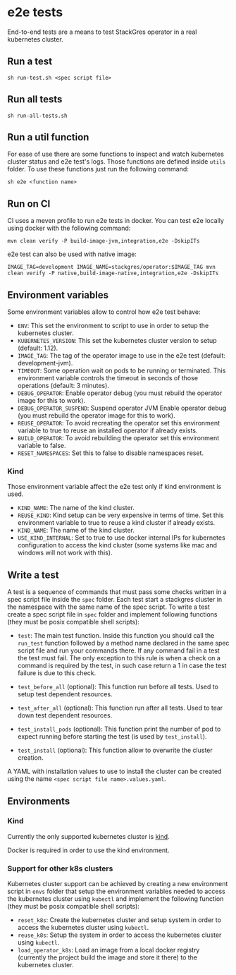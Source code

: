 # e2e tests

End-to-end tests are a means to test StackGres operator in a real kubernetes cluster.

## Run a test

```
sh run-test.sh <spec script file>
```

## Run all tests

```
sh run-all-tests.sh
```

## Run a util function

For ease of use there are some functions to inspect and watch kubernetes cluster status and e2e
 test's logs. Those functions are defined inside `utils` folder.
To use these functions just run the following command:

```
sh e2e <function name>
```

## Run on CI

CI uses a meven profile to run e2e tests in docker. You can test e2e locally using docker with the following command:

```
mvn clean verify -P build-image-jvm,integration,e2e -DskipITs
```

e2e test can also be used with native image:

```
IMAGE_TAG=development IMAGE_NAME=stackgres/operator:$IMAGE_TAG mvn clean verify -P native,build-image-native,integration,e2e -DskipITs
```

## Environment variables

Some environment variables allow to control how e2e test behave:

* `ENV`: This set the environment to script to use in order to setup the kubernetes cluster.
* `KUBERNETES_VERSION`: This set the kubernetes cluster version to setup (default: 1.12).
* `IMAGE_TAG`: The tag of the operator image to use in the e2e test (default: development-jvm).
* `TIMEOUT`: Some operation wait on pods to be running or terminated. This environment variable controls the timeout in seconds of those operations (default: 3 minutes).
* `DEBUG_OPERATOR`: Enable operator debug (you must rebuild the operator image for this to work).
* `DEBUG_OPERATOR_SUSPEND`: Suspend operator JVM Enable operator debug (you must rebuild the operator image for this to work).
* `REUSE_OPERATOR`: To avoid recreating the operator set this environment variable to true to reuse an installed operator if already exists.
* `BUILD_OPERATOR`: To avoid rebuilding the operator set this environment variable to false.
* `RESET_NAMESPACES`: Set this to false to disable namespaces reset.

### Kind

Those environment variable affect the e2e test only if kind environment is used.

* `KIND_NAME`: The name of the kind cluster.
* `REUSE_KIND`: Kind setup can be very expensive in terms of time. Set this environment variable to true to reuse a kind cluster if already exists.
* `KIND_NAME`: The name of the kind cluster.
* `USE_KIND_INTERNAL`: Set to true to use docker internal IPs for kubernetes configuration to access the kind cluster (some systems like mac and windows will not work with this).

## Write a test

A test is a sequence of commands that must pass some checks written in a spec script file inside the `spec` folder.
Each test start a stackgres cluster in the namespace with the same name of the spec script.
To write a test create a spec script file in `spec` folder and implement following functions (they must be posix 
 compatible shell scripts):

* `test`: The main test function. Inside this function you should call the `run_test` function followed by a method
 name declared in the same spec script file and run your commands there. If any command fail in a test the test must
 fail. The only exception to this rule is when a check on a command is required by the test, in such case return a 1
 in case the test failure is due to this check.

* `test_before_all` (optional): This function run before all tests. Used to setup test dependent resources.

* `test_after_all` (optional): This function run after all tests. Used to tear down test dependent resources.

* `test_install_pods` (optional): This function print the number of pod to expect running before starting the test
 (is used by `test_install`).

* `test_install` (optional): This function allow to overwrite the cluster creation.

A YAML with installation values to use to install the cluster can be created using the name `<spec script file name>.values.yaml`.

## Environments

### Kind

Currently the only supported kubernetes cluster is [kind](https://kind.sigs.k8s.io/).

Docker is required in order to use the kind environment.

### Support for other k8s clusters

Kubernetes cluster support can be achieved by creating a new environment script in
 `envs` folder that setup the environment variables needed to access the kubernetes 
 cluster using `kubectl` and implement the following function (they must be posix 
 compatible shell scripts):

* `reset_k8s`: Create the kubernetes cluster and setup system in order to access
 the kubernetes cluster using `kubectl`.
* `reuse_k8s`: Setup the system in order to access the kubernetes cluster using
 `kubectl`.
* `load_operator_k8s`: Load an image from a local docker registry (currently the
 project build the image and store it there) to the kubernetes cluster.
